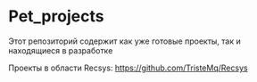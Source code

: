# Pet_projects
Этот репозиторий содержит как уже готовые проекты, так и находящиеся в разработке




Проекты в области Recsys:
https://github.com/TristeMq/Recsys
